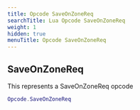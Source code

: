 ```yaml
---
title: Opcode SaveOnZoneReq
searchTitle: Lua Opcode SaveOnZoneReq
weight: 1
hidden: true
menuTitle: Opcode SaveOnZoneReq
---
```

## SaveOnZoneReq

This represents a SaveOnZoneReq opcode
```lua
Opcode.SaveOnZoneReq
```